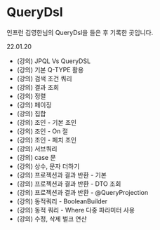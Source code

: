 # QueryDsl
인프런 김영한님의 QueryDsl을 들은 후 기록한 곳입니다. 

22.01.20
- (강의) JPQL Vs QueryDSL
- (강의) 기본 Q-TYPE 활용
- (강의) 검색 조건 쿼리
- (강의) 결과 조회
- (강의) 정렬
- (강의) 페이징
- (강의) 집합
- (강의) 조인 - 기본 조인
- (강의) 조인 - On 절
- (강의) 조인 - 페치 조인
- (강의) 서브쿼리
- (강의) case 문
- (강의) 상수, 문자 더하기
- (강의) 프로젝션과 결과 반환 - 기본
- (강의) 프로젝션과 결과 반환 - DTO 조회
- (강의) 프로젝션과 결과 반환 - @QueryProjection
- (강의) 동적쿼리 - BooleanBuilder
- (강의) 동적 쿼리 - Where 다중 파라미터 사용
- (강의) 수정, 삭제 벌크 연산 
